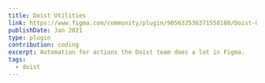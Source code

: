 ```yaml
---
title: Doist Utilities
link: https://www.figma.com/community/plugin/905632536371558180/Doist-Utilities
publishDate: Jan 2021
type: plugin
contribution: coding
excerpt: Automation for actions the Doist team does a lot in Figma.
tags:
  - doist
---
```

